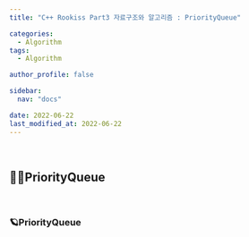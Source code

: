 ```yaml
---
title: "C++ Rookiss Part3 자료구조와 알고리즘 : PriorityQueue"

categories:
  - Algorithm
tags:
  - Algorithm

author_profile: false

sidebar:
  nav: "docs"

date: 2022-06-22
last_modified_at: 2022-06-22
---
```


<br>

## 🙇‍♀️PriorityQueue



<br>



### 🪐PriorityQueue